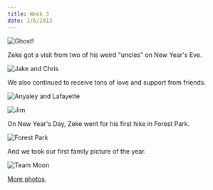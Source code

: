 ```yaml
---
title: Week 3
date: 1/6/2013
---
```


![Ghost!](https://lh3.googleusercontent.com/-TwoPaaymMzI/UOowpeR_28I/AAAAAAAAJlY/y4pxF6T8IS4/s673/Zeek+Week+3+Graphic.jpg)

Zeke got a visit from two of his weird "uncles" on New Year's Eve.

![Jake and Chris](https://lh5.googleusercontent.com/-OL3xe2lFzLY/UOowswUQIgI/AAAAAAAAJn8/6SruDZlVhJs/s1011/DSC_6649.JPG)

We also continued to receive tons of love and support from friends.

![Anyaley and Lafayette](https://lh5.googleusercontent.com/-zE83RO-J0AA/UOowwycyWWI/AAAAAAAAJmc/GWBttiC1RbM/s1011/DSC_6680.JPG)

![Jim](https://lh4.googleusercontent.com/-HXLLvhN5gho/UOow4FjsrcI/AAAAAAAAJnc/mj34X6QjsRw/s1011/DSC_6739.JPG)

On New Year's Day, Zeke went for his first hike in Forest Park.

![Forest Park](https://lh5.googleusercontent.com/-F1u8fjhURJQ/UOowzaNWnnI/AAAAAAAAJoA/TRwRjqrlJLA/s1011/DSC_6702.JPG)

And we took our first family picture of the year.

![Team Moon](https://lh6.googleusercontent.com/-kf0_7au-8rY/UOow0IvYjlI/AAAAAAAAJmw/-EbFaJ_CF9w/s1011/DSC_6712.JPG)

[More photos](https://plus.google.com/photos/109995794392976695103/albums/5830526018987769841?sqi=104224507953462118663&sqsi=3f148359-9145-4848-aeb4-6ea74a092630&authkey=CI_js-2iuPLnzAE).
